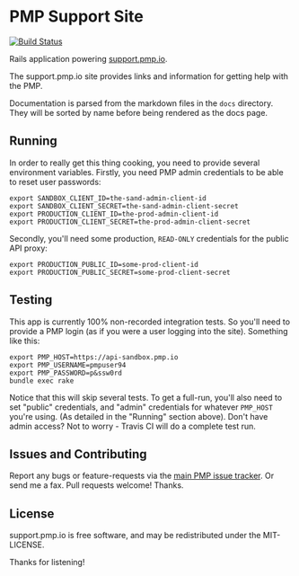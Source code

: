 # PMP Support Site

[![Build Status](https://travis-ci.org/publicmediaplatform/support.pmp.io.svg?branch=master)](https://travis-ci.org/publicmediaplatform/support.pmp.io.svg?branch=master)

Rails application powering [support.pmp.io](https://support.pmp.io).

The support.pmp.io site provides links and information for getting help with the PMP.

Documentation is parsed from the markdown files in the `docs` directory.  They will be sorted by name before being rendered as the docs page.

## Running

In order to really get this thing cooking, you need to provide several environment variables.  Firstly, you need PMP admin credentials to be able to reset user passwords:

```
export SANDBOX_CLIENT_ID=the-sand-admin-client-id
export SANDBOX_CLIENT_SECRET=the-sand-admin-client-secret
export PRODUCTION_CLIENT_ID=the-prod-admin-client-id
export PRODUCTION_CLIENT_SECRET=the-prod-admin-client-secret
```

Secondly, you'll need some production, `READ-ONLY` credentials for the public API proxy:

```
export PRODUCTION_PUBLIC_ID=some-prod-client-id
export PRODUCTION_PUBLIC_SECRET=some-prod-client-secret
```

## Testing

This app is currently 100% non-recorded integration tests.  So you'll need to provide a PMP login (as if you were a user logging into the site).  Something like this:

```
export PMP_HOST=https://api-sandbox.pmp.io
export PMP_USERNAME=pmpuser94
export PMP_PASSWORD=p&ssw0rd
bundle exec rake
```

Notice that this will skip several tests.  To get a full-run, you'll also need to set "public" credentials, and "admin" credentials for whatever `PMP_HOST` you're using.  (As detailed in the "Running" section above).  Don't have admin access?  Not to worry - Travis CI will do a complete test run.

## Issues and Contributing

Report any bugs or feature-requests via the [main PMP issue tracker](http://github.com/publicmediaplatform/pmp-issues/issues).  Or send me a fax.  Pull requests welcome!  Thanks.

## License

support.pmp.io is free software, and may be redistributed under the MIT-LICENSE.

Thanks for listening!
